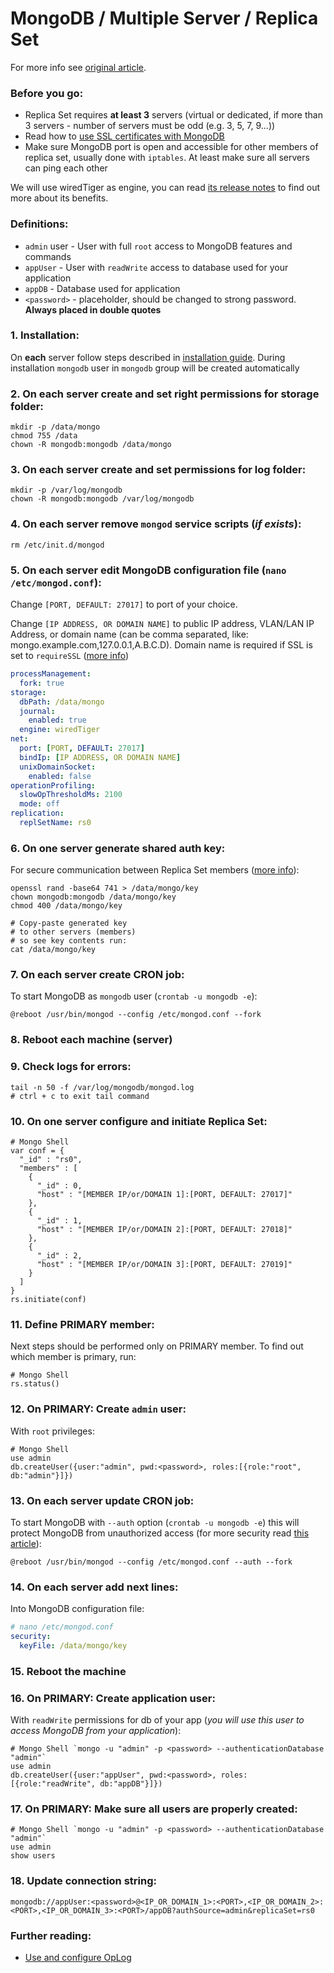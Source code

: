 MongoDB / Multiple Server / Replica Set
======

For more info see [original article](https://veliovgroup.com/article/2qsjtNf8NSB9XxZDh/mongodb-replica-set-with-oplog).

### Before you go:
 - Replica Set requires __at least 3__ servers (virtual or dedicated, if more than 3 servers - number of servers must be odd (e.g. 3, 5, 7, 9...))
 - Read how to [use SSL certificates with MongoDB](https://github.com/VeliovGroup/ostrio/blob/master/tutorials/mongodb/use-ssl-http-encryption.md)
 - Make sure MongoDB port is open and accessible for other members of replica set, usually done with `iptables`. At least make sure all servers can ping each other

We will use wiredTiger as engine, you can read [its release notes](https://www.mongodb.com/blog/post/whats-new-mongodb-30-part-3-performance-efficiency-gains-new-storage-architecture) to find out more about its benefits.

### Definitions:
 - `admin` user - User with full `root` access to MongoDB features and commands
 - `appUser` - User with `readWrite` access to database used for your application
 - `appDB` - Database used for application
 - `<password>` - placeholder, should be changed to strong password. __Always placed in double quotes__

### 1. Installation:
On __each__ server follow steps described in [installation guide](https://docs.mongodb.com/manual/tutorial/install-mongodb-on-debian). During installation `mongodb` user in `mongodb` group will be created automatically

### 2. On __each__ server create and set right permissions for storage folder:
```shell
mkdir -p /data/mongo
chmod 755 /data
chown -R mongodb:mongodb /data/mongo
```

### 3. On __each__ server create and set permissions for log folder:
```shell
mkdir -p /var/log/mongodb
chown -R mongodb:mongodb /var/log/mongodb
```

### 4. On __each__ server remove `mongod` service scripts (*if exists*):
```shell
rm /etc/init.d/mongod
```

### 5. On __each__ server edit MongoDB configuration file (`nano /etc/mongod.conf`):
Change `[PORT, DEFAULT: 27017]` to port of your choice.

Change `[IP ADDRESS, OR DOMAIN NAME]` to public IP address, VLAN/LAN IP Address, or domain name (can be comma separated, like: mongo.example.com,127.0.0.1,A.B.C.D). Domain name is required if SSL is set to `requireSSL` ([more info](https://github.com/VeliovGroup/ostrio/blob/master/tutorials/mongodb/use-ssl-http-encryption.md))
```yaml
processManagement:
  fork: true
storage:
  dbPath: /data/mongo
  journal:
    enabled: true
  engine: wiredTiger
net:
  port: [PORT, DEFAULT: 27017]
  bindIp: [IP ADDRESS, OR DOMAIN NAME]
  unixDomainSocket:
    enabled: false
operationProfiling:
  slowOpThresholdMs: 2100
  mode: off
replication:
  replSetName: rs0
```

### 6. On __one__ server generate shared auth key:
For secure communication between Replica Set members ([more info](https://docs.mongodb.com/v3.2/tutorial/enforce-keyfile-access-control-in-existing-replica-set/)):
```shell
openssl rand -base64 741 > /data/mongo/key
chown mongodb:mongodb /data/mongo/key
chmod 400 /data/mongo/key

# Copy-paste generated key
# to other servers (members)
# so see key contents run:
cat /data/mongo/key
```

### 7. On __each__ server create CRON job:
To start MongoDB as `mongodb` user (`crontab -u mongodb -e`):
```cron
@reboot /usr/bin/mongod --config /etc/mongod.conf --fork
```

### 8. Reboot each machine (server)

### 9. Check logs for errors:
```shell
tail -n 50 -f /var/log/mongodb/mongod.log
# ctrl + c to exit tail command
```

### 10. On __one__ server configure and initiate Replica Set:
```shell
# Mongo Shell
var conf = {
  "_id" : "rs0",
  "members" : [
    {
      "_id" : 0,
      "host" : "[MEMBER IP/or/DOMAIN 1]:[PORT, DEFAULT: 27017]"
    },
    {
      "_id" : 1,
      "host" : "[MEMBER IP/or/DOMAIN 2]:[PORT, DEFAULT: 27018]"
    },
    {
      "_id" : 2,
      "host" : "[MEMBER IP/or/DOMAIN 3]:[PORT, DEFAULT: 27019]"
    }
  ]
}
rs.initiate(conf)
```

### 11. Define PRIMARY member:
Next steps should be performed only on PRIMARY member. To find out which member is primary, run:
```shell
# Mongo Shell
rs.status()
```

### 12. On PRIMARY: Create `admin` user:
With `root` privileges:
```shell
# Mongo Shell
use admin
db.createUser({user:"admin", pwd:<password>, roles:[{role:"root", db:"admin"}]})
```

### 13. On __each__ server update CRON job:
To start MongoDB with `--auth` option (`crontab -u mongodb -e`) this will protect MongoDB from unauthorized access (for more security read [this article](https://docs.mongodb.com/manual/administration/security-checklist/)):
```cron
@reboot /usr/bin/mongod --config /etc/mongod.conf --auth --fork
```

### 14. On __each__ server add next lines:
Into MongoDB configuration file: 
```yaml
# nano /etc/mongod.conf
security:
  keyFile: /data/mongo/key
```

### 15. Reboot the machine

### 16. On PRIMARY: Create application user:
With `readWrite` permissions for db of your app (*you will use this user to access MongoDB from your application*):
```shell
# Mongo Shell `mongo -u "admin" -p <password> --authenticationDatabase "admin"`
use admin
db.createUser({user:"appUser", pwd:<password>, roles:[{role:"readWrite", db:"appDB"}]})
```

### 17. On PRIMARY: Make sure all users are properly created:
```shell
# Mongo Shell `mongo -u "admin" -p <password> --authenticationDatabase "admin"`
use admin
show users
```

### 18. Update connection string:
```plain
mongodb://appUser:<password>@<IP_OR_DOMAIN_1>:<PORT>,<IP_OR_DOMAIN_2>:<PORT>,<IP_OR_DOMAIN_3>:<PORT>/appDB?authSource=admin&replicaSet=rs0
```

### Further reading:
 - [Use and configure OpLog](https://github.com/VeliovGroup/ostrio/blob/master/tutorials/mongodb/enable-oplog.md)